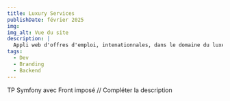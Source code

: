 ```yaml
---
title: Luxury Services
publishDate: février 2025
img: 
img_alt: Vue du site
description: |
  Appli web d'offres d'emploi, intenationnales, dans le domaine du luxe
tags:
  - Dev
  - Branding
  - Backend
---
```


TP Symfony avec Front imposé // Compléter la description